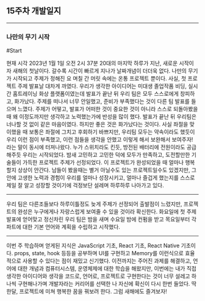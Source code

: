 <h2> 15주차 개발일지 </h2>
<hr>
<h3>나만의 무기 시작</h3>

#Start

현재 시각 2023년 1월 1일 오전 2시 37분 20대의 마지막 하루가 지난, 새로운 시작이자 새해의 첫날이다.
갈수록 시간이 빠르게 지나가 날짜개념이 더더욱 없다.
나만의 무기가 시작되고 주제가 정해진 요 며칠 간 머릿 속에는 온통 프로젝트 뿐이다.
사실, 첫 프로젝트 주제 발표날 대차게 까였다.
우리가 생각한 아이디어는 미대생 졸업작품 비딩, 실시간 홈트레이닝 화상 플랫폼이였는데 발표가 끝난 뒤 우리 팀은 모두 스스로에게 창피하고, 화가났다.
주제를 떠나서 너무 안일했고, 준비가 부족했다는 것이 다른 팀 발표를 들으며 느꼈다.
주제가 어떻고, 발표가 어떠한 것이 중요한 것이 아니라 스스로 되돌아봤을 때 왜 이정도까지만 생각하고 노력했는가에 반성을 많이 했다.
발표가 끝난 뒤 우리팀은 너나할 것 없이 같은 마음이였다.
하지만 좋은 것은 화가났다는 것이다.
사실 좌절을 맞이했을 때 보통은 좌절에 그치고 후회하기 바쁘지만, 우리팀 모두는 약속이라도 했듯이 우리 이런 점이 부족했고, 이런 점들을 생각을 안했고 이렇게 해서 보완해서 보여주자! 라는 말이 동시에 터져나왔다.
누가 스위치라도 킨듯, 방전된 배터리에 전원이라도 공급해주듯 우리는 시작되었다.
밤새 고민하고 고민한 덕에 모두가 만족하고, 도전할만한 기술들이 가득한 프로젝트 주제가 선정되었다.
이 프로젝트가 완성되었을 때 얼마나 행복할지 상상이 안간다.
남들이 봤을때는 별거 아닐수도 있는 프로젝트일수도 있겠지만, 그 안에 고생한 노력과 경험이 우리를 얼마나 성장시키고, 얼마나 즐겁게 했는지를 스스로 제일 잘 알고 성장할 것이기에 걱정보단 설레며 하루하루 나아가고 있다.

<hr>
우리 팀은 다른조들보다 하루이틀정도 늦게 주제가 선정되어 출발점이 느렸지만, 프로젝트의 완성은 누구에게나 자랑스럽게 보여줄 수 있을 것이라 확신한다.
화요일에 첫 주제 발표에 얻어맞고 정신차린 우리 팀은 밤을 새며 수요일 밤에 컨펌을 받고 목요일부터 각 파트에 대한 기본 언어와 계획을 수립하고 시작했다.
<hr>
이번 주 학습하며 얻게된 지식은 JavaScript 기초, React 기초, React Native 기초이다.
props, state, hook 등등을 공부하며 UI를 구현하고 Memory를 이런식으로 효율적으로 사용할 수 있다는 점이 재밌고 신기했다.
이전까지는 주어진 과제를 해결하고, 언어에 대한 개념과 컴퓨터시스템, 운영체제에 대한 학습을 해왔지만, 이번에는 내가 직접 생각한 아이디어와 생각을 코드로, 언어로, 프로젝트로 구현한다는 것이 너무 설레고 하나씩 구현해나가며 개발자라는 커리어를 선택한 나 자신에 확신이 다시 한번 들었다.
딱 한달, 프로젝트에 미쳐 행복한 꿈을 꿔보려 한다.
그럼 새해에도 즐겨보자!